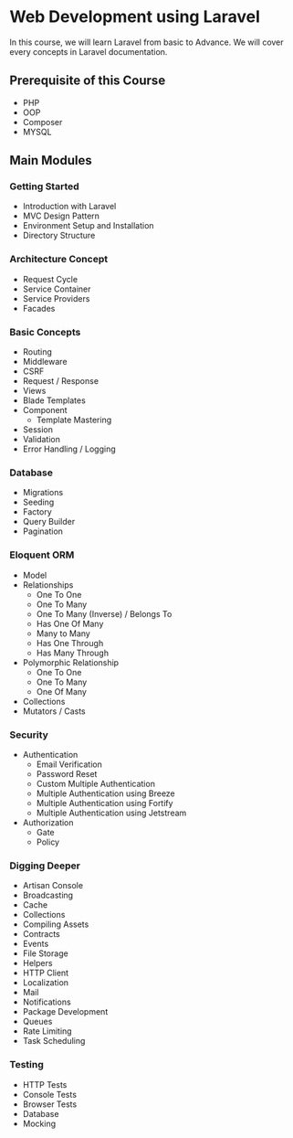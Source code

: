 # Web Development using Laravel
In this course, we will learn Laravel from basic to Advance. We will cover every concepts in Laravel documentation. 

## Prerequisite of this Course 
- PHP
- OOP
- Composer 
- MYSQL

## 	Main Modules

### Getting Started
- Introduction with Laravel
- MVC Design Pattern
- Environment Setup and Installation
- Directory  Structure

### Architecture Concept
- Request Cycle
- Service Container
- Service Providers
- Facades

### Basic Concepts

- Routing 
- Middleware
- CSRF
- Request / Response
- Views
- Blade Templates 
- Component
    - Template Mastering 
- Session
- Validation 
- Error Handling / Logging

### Database

- Migrations
- Seeding 
- Factory
- Query Builder
- Pagination

### Eloquent ORM
- Model 
- Relationships
    - One To One
    - One To Many
    - One To Many (Inverse) / Belongs To
    - Has One Of Many
    - Many to Many
    - Has One Through
    - Has Many Through
- Polymorphic Relationship
    - One To One
   -  One To Many
   -  One Of Many
- Collections
- Mutators / Casts

### Security

- Authentication
    - Email Verification
    - Password Reset
    - Custom Multiple Authentication
    - Multiple Authentication using Breeze
    - Multiple Authentication using Fortify
    - Multiple Authentication using Jetstream
- Authorization
    - Gate 
    - Policy

### Digging Deeper
- Artisan Console
- Broadcasting
- Cache
- Collections
- Compiling Assets
- Contracts
- Events
- File Storage
- Helpers
- HTTP Client
- Localization
- Mail
- Notifications
- Package Development
- Queues
- Rate Limiting
- Task Scheduling

### Testing
- HTTP Tests
- Console Tests
- Browser Tests
- Database
- Mocking